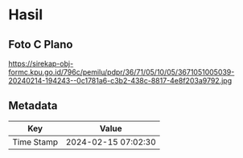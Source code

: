 # Hasil

## Foto C Plano

https://sirekap-obj-formc.kpu.go.id/796c/pemilu/pdpr/36/71/05/10/05/3671051005039-20240214-194243--0c1781a6-c3b2-438c-8817-4e8f203a9792.jpg


## Metadata

| Key        | Value               |
| ---------- | ------------------- |
| Time Stamp | 2024-02-15 07:02:30 |



